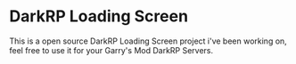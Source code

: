 # DarkRP Loading Screen

This is a open source DarkRP Loading Screen project i've been working on, feel free to use it for your Garry's Mod DarkRP Servers.
